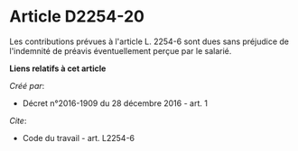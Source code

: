 # Article D2254-20

Les contributions prévues à l'article L. 2254-6 sont dues sans préjudice de l'indemnité de préavis éventuellement perçue par
le salarié.

**Liens relatifs à cet article**

_Créé par_:

  - Décret n°2016-1909 du 28 décembre 2016 - art. 1

_Cite_:

  - Code du travail - art. L2254-6
